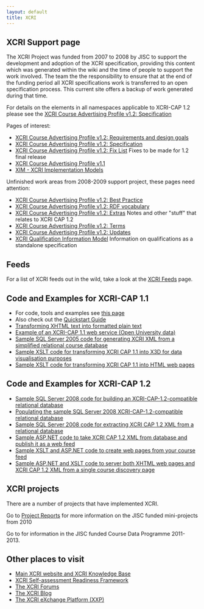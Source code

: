 ```yaml
---
layout: default
title: XCRI
---
```


## XCRI Support page 

The XCRI Project was funded from 2007 to 2008 by JISC to support the
development and adoption of the XCRI specification, providing this content which was generated within the wiki
and the time of
people to support the work involved. The team the the responsibility to
ensure that at the end of the funding period all XCRI specifications
work is transferred to an open specification process. This current site offers a backup of work generated during that time.

For details on the elements in all namespaces applicable to XCRI-CAP 1.2
please see the [XCRI Course Advertising Profile v1.2:
Specification](XCRI_CAP_1.2.html "XCRI CAP 1.2")

Pages of interest:

-   [XCRI Course Advertising Profile v1.2: Requirements and design
    goals](XCRI_1.2_Requirements.html "XCRI 1.2 Requirements")
-   [XCRI Course Advertising Profile v1.2:
    Specification](XCRI_CAP_1.2.html "XCRI CAP 1.2")
-   [XCRI Course Advertising Profile v1.2: Fix
    List](XCRI_CAP_1.2_FIXME.html "XCRI CAP 1.2 FIXME")
    Fixes to be made for 1.2 final release
-   [XCRI Course Advertising Profile
    v1.1](XCRI_CAP_1.1.html "XCRI CAP 1.1")
-   [XIM - XCRI Implementation
    Models](XIM_-_XCRI_Implementation_Models.html "XIM - XCRI Implementation Models")

Unfinished work areas from 2008-2009 support project, these pages need attention:

-   [XCRI Course Advertising Profile v1.2: Best
    Practice](XCRI_1.2_BP.html "XCRI 1.2 BP")
-   [XCRI Course Advertising Profile v1.2: RDF
    vocabulary](XCRI_1.2_RDF.html "XCRI 1.2 RDF")
-   [XCRI Course Advertising Profile v1.2:
    Extras](XCRI_CAP_1.2_Extras.html "XCRI CAP 1.2 Extras")
    Notes and other "stuff" that relates to XCRI CAP 1.2
-   [XCRI Course Advertising Profile v1.2:
    Terms](XCRI_Terms_1.2.html "XCRI Terms 1.2")
-   [XCRI Course Advertising Profile v1.2:
    Updates](XCRI_1.2_Updates.html "XCRI 1.2 Updates")
-   [XCRI Qualification Information
    Model](XCRI_1.2_Qualifications.html "XCRI 1.2 Qualifications")
    Information on qualifications as a standalone specification

 Feeds
-------------------------------------------------------------------------------------------------------------------------------------------------------------------

For a list of XCRI feeds out in the wild, take a look at the [XCRI
Feeds](XCRI_Feeds.html "XCRI Feeds") page.


Code and Examples for XCRI-CAP 1.1
-----------------------------------------------------------------------------------------------------------------------------------------------------------------------------------------------------------------------------

-   For code, tools and examples see [this
    page](http://www.xcri.org/Tools.html "http://www.xcri.org/Tools.html")
-   Also check out the [Quickstart
    Guide](Quickstart_Guide.html "Quickstart Guide")
-   [Transforming XHTML text into formatted plain
    text](Transforming_XHTML_text_into_formatted_plain_text.html "Transforming XHTML text into formatted plain text")
-   [Example of an XCRI-CAP 1.1 web service (Open
    University data)](http://www.igsl.co.uk/xxp/getoucourses/ "http://www.igsl.co.uk/xxp/getoucourses/")
-   [Sample SQL Server 2005 code for generating XCRI XML from a
    simplified relational course
    database](Sample_SQL_Server_2005_code_for_generating_XCRI_XML_from_a_simplified_relational_course_database.html "Sample SQL Server 2005 code for generating XCRI XML from a simplified relational course database")
-   [Sample XSLT code for transforming XCRI CAP 1.1 into X3D for data
    visualisation
    purposes](Sample_XSLT_code_for_transforming_XCRI_CAP_1.1_into_X3D_for_data_visualisation_purposes.html "Sample XSLT code for transforming XCRI CAP 1.1 into X3D for data visualisation purposes")
-   [Sample XSLT code for transforming XCRI CAP 1.1 into HTML web
    pages](Sample_XSLT_code_for_transforming_XCRI_CAP_1.1_into_HTML_web_pages.html "Sample XSLT code for transforming XCRI CAP 1.1 into HTML web pages")


Code and Examples for XCRI-CAP 1.2
-----------------------------------------------------------------------------------------------------------------------------------------------------------------------------------------------------------------------------

-   [Sample SQL Server 2008 code for building an XCRI-CAP-1.2-compatible
    relational
    database](Sample_SQL_Server_2008_code_for_building_an_XCRI-CAP-1.2-compatible_relational_database.html "Sample SQL Server 2008 code for building an XCRI-CAP-1.2-compatible relational database")
-   [Populating the sample SQL Server 2008 XCRI-CAP-1.2-compatible
    relational
    database](Populating_the_sample_SQL_Server_2008_XCRI-CAP-1.2-compatible_relational_database.html "Populating the sample SQL Server 2008 XCRI-CAP-1.2-compatible relational database")
-   [Sample SQL Server 2008 code for extracting XCRI CAP 1.2 XML from a
    relational
    database](Sample_SQL_Server_2008_code_for_extracting_XCRI_CAP_1.2_XML_from_a_relational_database.html "Sample SQL Server 2008 code for extracting XCRI CAP 1.2 XML from a relational database")
-   [Sample ASP.NET code to take XCRI CAP 1.2 XML from database and
    publish it as a web
    feed](Sample_ASP.NET_code_to_take_XCRI_CAP_1.2_XML_from_database_and_publish_it_as_a_web_feed.html "Sample ASP.NET code to take XCRI CAP 1.2 XML from database and publish it as a web feed")
-   [Sample XSLT and ASP.NET code to create web pages from your course
    feed](Sample_XSLT_and_ASP.NET_code_to_create_web_pages_from_your_course_feed.html "Sample XSLT and ASP.NET code to create web pages from your course feed")
-   [Sample ASP.NET and XSLT code to server both XHTML web pages and
    XCRI CAP 1.2 XML from a single course discovery
    page](Sample_ASP.NET_and_XSLT_code_to_server_both_XHTML_web_pages_and_XCRI_CAP_1.2_XML_from_a_single_course_discovery_page.html "Sample ASP.NET and XSLT code to server both XHTML web pages and XCRI CAP 1.2 XML from a single course discovery page")


XCRI projects
-----------------------------------------------------------------------------------------------------------------------------------------------------------------------------------

There are a number of projects that have implemented XCRI.

Go to [Project
Reports](Project_Reports.html "Project Reports") for more
information on the JISC funded mini-projects from 2010

Go to  for
information in the JISC funded Course Data Programme 2011-2013.


Other places to visit
---------------------------------------------------------------------------------------------------------------------------------------------------------------------------------------------------

-   [Main XCRI website and XCRI Knowledge
    Base](http://www.xcri.co.uk/ "http://www.xcri.co.uk/")
-   [XCRI Self-assessment Readiness
    Framework](http://xcrisaf.igsl.co.uk/ "http://xcrisaf.igsl.co.uk/")
-   [The XCRI
    Forums](http://www.xcri.org/forum "http://www.xcri.org/forum")
-   [The XCRI
    Blog](http://www.xcri.org/blog "http://www.xcri.org/blog")
-   [The XCRI eXchange
    Platform (XXP)](http://www.xxp.org/ "http://www.xxp.org/")

